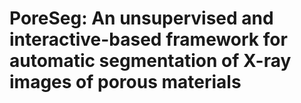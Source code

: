 # PoreSeg: An unsupervised and interactive-based framework for automatic segmentation of X-ray images of porous materials

